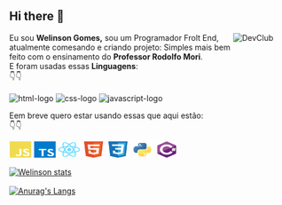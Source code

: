 ## Hi there 👋

<img align="right" alt="DevClub" height="100" width="100" src="https://rodolfomori.com.br/wp-content/uploads/2022/02/LOGO_1-1024x1024.png">

Eu sou <b>Welinson Gomes,</b> sou um Programador Frolt End, atualmente comesando e criando projeto:
Simples mais bem feito com o ensinamento do <b>Professor Rodolfo Mori</b>.
<br>
E foram usadas essas <b>Linguagens</b>:
<br>   👇👇  
<br>
<img src="https://img.shields.io/badge/HTML5-E34F26?style=for-the-badge&logo=html5&logoColor=white" alt="html-logo" />
<img src="https://img.shields.io/badge/CSS3-1572B6?style=for-the-badge&logo=css3&logoColor=white" alt="css-logo" />
<img src="https://img.shields.io/badge/JavaScript-F7DF1E?style=for-the-badge&logo=javascript&logoColor=black" alt="javascript-logo" />

   Eem breve quero estar usando essas que aqui estão: 
    <br> 👇👇  
 <div style="display: inline_block">                        
  <img align="center" alt="Rafa-Js" height="30" width="40" src="https://raw.githubusercontent.com/devicons/devicon/master/icons/javascript/javascript-plain.svg">
  <img align="center" alt="Rafa-Ts" height="30" width="40" src="https://raw.githubusercontent.com/devicons/devicon/master/icons/typescript/typescript-plain.svg">
  <img align="center" alt="Rafa-React" height="30" width="40" src="https://raw.githubusercontent.com/devicons/devicon/master/icons/react/react-original.svg">
  <img align="center" alt="Rafa-HTML" height="30" width="40" src="https://raw.githubusercontent.com/devicons/devicon/master/icons/html5/html5-original.svg">
  <img align="center" alt="Rafa-CSS" height="30" width="40" src="https://raw.githubusercontent.com/devicons/devicon/master/icons/css3/css3-original.svg">
  <img align="center" alt="Rafa-Python" height="30" width="40" src="https://raw.githubusercontent.com/devicons/devicon/master/icons/python/python-original.svg">
  <img align="center" alt="Rafa-Csharp" height="30" width="40" src="https://raw.githubusercontent.com/devicons/devicon/master/icons/csharp/csharp-original.svg">
</div>
<br
  
[![Welinson stats](https://github-readme-stats.vercel.app/api?username=welinsonAG)](https://github.com/anuraghazra/github-readme-stats)
<br>
<br>
[![Anurag's Langs](https://github-readme-stats.vercel.app/api/top-langs/?username=welinsonAG)](https://github.com/anuraghazra/github-readme-stats)
